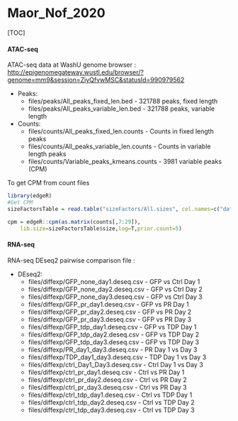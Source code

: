 # Maor_Nof_2020

[TOC]

#### ATAC-seq
ATAC-seq data at WashU genome browser : http://epigenomegateway.wustl.edu/browser/?genome=mm9&session=ZiyQfvwMSC&statusId=990979562

- Peaks:
    - files/peaks/All_peaks_fixed_len.bed - 321788 peaks, fixed length
    - files/peaks/All_peaks_variable_len.bed - 321788 peaks, variable length
- Counts:
    - files/counts/All_peaks_fixed_len.counts - Counts in fixed length peaks
    - files/counts/All_peaks_variable_len.counts - Counts in variable length peaks
    - files/counts/Variable_peaks_kmeans.counts - 3981 variable peaks (CPM)

To get CPM from count files
```R
library(edgeR)
#Get CPM
sizeFactorsTable = read.table("sizeFactors/All.sizes", col.names=c("dataset", "size"))

cpm = edgeR::cpm(as.matrix(counts[,7:29]),
    lib.size=sizeFactorsTable$size,log=T,prior.count=5)
```

#### RNA-seq

RNA-seq DEseq2 pairwise comparison file :

- DEseq2:
    - files/diffexp/GFP_none_day1.deseq.csv - GFP vs Ctrl Day 1
    - files/diffexp/GFP_none_day2.deseq.csv - GFP vs Ctrl Day 2
    - files/diffexp/GFP_none_day3.deseq.csv - GFP vs Ctrl Day 3
    - files/diffexp/GFP_pr_day1.deseq.csv - GFP vs PR Day 1
    - files/diffexp/GFP_pr_day2.deseq.csv - GFP vs PR Day 2
    - files/diffexp/GFP_pr_day3.deseq.csv - GFP vs PR Day 3
    - files/diffexp/GFP_tdp_day1.deseq.csv - GFP vs TDP Day 1
    - files/diffexp/GFP_tdp_day2.deseq.csv - GFP vs TDP Day 2
    - files/diffexp/GFP_tdp_day3.deseq.csv - GFP vs TDP Day 3
    - files/diffexp/PR_day1_day3.deseq.csv - PR Day 1 vs Day 3
    - files/diffexp/TDP_day1_day3.deseq.csv - TDP Day 1 vs Day 3
    - files/diffexp/ctrl_Day1_Day3.deseq.csv - Ctrl Day 1 vs Day 3
    - files/diffexp/ctrl_pr_day1.deseq.csv - Ctrl vs PR Day 1
    - files/diffexp/ctrl_pr_day2.deseq.csv - Ctrl vs PR Day 2
    - files/diffexp/ctrl_pr_day3.deseq.csv - Ctrl vs PR Day 3
    - files/diffexp/ctrl_tdp_day1.deseq.csv - Ctrl vs TDP Day 1
    - files/diffexp/ctrl_tdp_day2.deseq.csv - Ctrl vs TDP Day 2
    - files/diffexp/ctrl_tdp_day3.deseq.csv - Ctrl vs TDP Day 3
